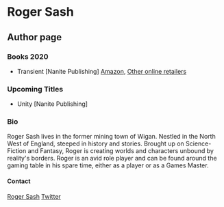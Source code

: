 # Roger Sash
## Author page


### Books 2020
* Transient [Nanite Publishing] [Amazon](https://www.amazon.co.uk/dp/B084BX3BQK), [Other online retailers](https://books2read.com/u/3LDKNJ)

### Upcoming Titles
* Unity [Nanite Publishing]

### Bio
Roger Sash lives in the former mining town of Wigan. Nestled in the North West of England, steeped in history and stories.
Brought up on Science-Fiction and Fantasy, Roger is creating worlds and characters unbound by reality's borders.
Roger is an avid role player and can be found around the gaming table in his spare time, either as a player or as a Games Master.

#### Contact

[Roger Sash](nanitepublishing@gmail.com)
[Twitter](https://twitter.com/SashRoger)
